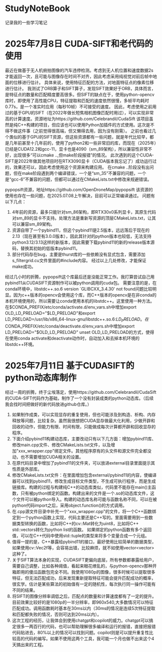 # StudyNoteBook
记录我的一些学习笔记

# 2025年7月8日 CUDA-SIFT和老代码的使用
最近在做基于无人机俯拍图像的汽车违停检测。考虑到无人机位置和速度数据2s才能返回一次，且可能与图像存在时间不对齐，因此考虑采用纯视觉对前后帧中地面的位移进行估计。
具体来说，使用特征匹配的方法，对地面特征点的像素位移进行估计。
我测试了ORB算子和SIFT算子，发现SIFT效果好于ORB，具体而言，是特征点的数量和匹配精度要高很多。但SIFT的缺点在于，使用python-opencv库时，即使用了高性能CPU，特征提取和匹配的速度依然很慢，多帧平均耗时0.77s，是一个准实时应用（每秒10帧）不可接受的速度。
因此，考虑使用之前用过的基于GPU的SIFT（在2022年做长短焦相机图像匹配时用过），可以实现非常高的计算速度。资源地址为https://github.com/Celebrandil/CudaSift
该项目虽然是纯C++构建的项目，但应该也可以使用Python加插件的方式使用。这次是不得不做这件事（之前觉得很高端，但又懒得去用，因为没有刚需）。
之前也看过几个类似的基于GPU的SIFT资源，但这些资源都有一些问题，就是年代比较早，都是几年前甚至十几年前的，使用了python2和一些非常旧的库，而现在（2025年）已经是CUDA12.2和gcc-11，显卡也是4090（sm_89架构），所以兼容性非常不好，出现很多“可以cmake ..,但make阶段报错”的情况。
此次遇到的这个CUDA-SIFT是2022年做其他项目时在RTX3090显卡（CUDA版本我忘记了）成功运行过的，效果还可以，因此考虑使用这个资源来构建应用。
在cmake ..阶段没有出问题，但在make阶段遇到两个编译错误，一个是“sm_35”不兼容的问题，一个是“gcc-6”不兼容的问题，但都可以通过在CMakeLists.txt中修改来规避错误。

pypopsift资源，地址https://github.com/OpenDroneMap/pypopsift
该资源的使用也存在一些问题，在2025.07.08上午解决，目前可以正常编译通过。
问题有以下几点：
1. 4年前的资源，最多只能针对sm_86架构，即RTX30x0系列显卡，其原生代码对sm_89的显卡不支持。处理方法是重新写资源的顶层CMakeLists.txt，让其可以兼容sm_89架构。
2. 资源自带了一个pybind11，但这个pybind11是2.5版本，远远落后于现在的2.13（现在甚至有3.0.0版本），因此其针对的python版本也较低，无法支持python3.12/3.13这样的新版本，因此需要下载pybind11的新的release版本源码，替换其初始的低版本pybind11。
3. 部分代码存在bug，主要是thurst库的一些依赖没有显式包含，需要添加s_filtergrid.cu文件里面的#include内容。
经过以上几处修改，才能保证make成功。

经过几小时的折腾，pypopsift这个库最后还是没能正常工作。我打算尝试自己用pybind11从CUDASIFT资源制作可以被python调用的cuda包。
需要注意的是，在conda环境中，libstdc++.so.6 version `GLIBCXX_3.4.30' not found问题比较明显。因为c++版本的opencv会使用这个库，而C++版本的opencv是在非conda的本机环境使用的，所以需要让conda使用本机的libstdc++。这里使用一种方法。在$CONDA_PREFIX/etc/conda/activate.d/env_vars.sh中增加export OLD_LD_PRELOAD="$LD_PRELOAD"和export LD_PRELOAD=/usr/lib/x86_64-linux-gnu/libstdc++.so.6:$LD_PRELOAD。在$CONDA_PREFIX/etc/conda/deactivate.d/env_vars.sh中增加export LD_PRELOAD="$OLD_LD_PRELOAD" unset OLD_LD_PRELOAD的方式，使得在使用conda activate和deactivate动作时，自动加入和去掉本机环境的libstdc++环境。

# 2025年7月11日 基于CUDASIFT的python动态库制作
经过一周的折腾，终于尘埃落定，使用https://github.com/Celebrandil/CudaSift的CUDA-SIFT代码作为基础，制作了一个没有封装成类的python动态库。（后续我会找时间把做好的新代码放进github仓库。）
1. 如果制作成类，可以实现显存的重复使用，但也可能涉及到构造、析构、内存释放等问题，比较复杂。虽然我很想把CUDA显存做最大化利用，少做开辟和回收的动作，但能力有限、时间有限，只能做成每次计算都开辟和回收显存的程序。
2. 下面介绍pybind11构建动态库，主要改动只有以下几方面：增加pybind11库、修改main.cpp文件、修改CMakeLists.txt文件，以及增加"xxx_wrapper.cpp"绑定文件。其他程序原有的头文件和源文件完全都没动，也不需要增加CUDA相关的设置。
3. 在原代码目录中增加了pybind11的文件夹，可以放进external目录里面提示其性质是外部库。
4. 修改CMakeLists.txt文件：在里面增加包含external/pybind11的内容，使编译器可以找到pybind11，修改生成目标文件类型，不生成可执行程序，而是生成链接库。构建的过程与构建纯C++的动态库类似，代码里不能存在main()主函数，只有被python绑定的函数。构建出来的文件是一个.so的动态库文件，这个文件可以被python导入。构建的动态库名称可能与函数名称不同，可以在被python代码import之后，采用object.function()的方式调用。
5. 在.cpp源文件目录中补充一个"xxx_wrapper.cpp"的文件，将一个C++函数绑定到一个python函数上实现，代码主要还是C++写的。里面需要用到一些数据类型转换的函数，比如将C++的cv::Mat转化为uint8，比如将C++ std::vectors转化为python list的函数。
如果绑定的python函数有多个返回值，可以在C++代码中使用std::tuple的类型来将多个变量合成一个元组。
6. 值得一提的是，C++暴露给pybind11的接口，最好使用比较简单的数据类型，如果使用cv::Vec2f等，会容易出错，比较麻烦，就不如使用vector<vector<float>>这种了。
7. 关于SIFT算法本身的实现，CUDASIFT更偏向底层，所有参数都暴露给用户，需要自己调整，比如各种阈值，看起来眼花缭乱的，与python-opencv那种开箱即用的傻瓜函数包完全不同。我使用1080p的图像，很多时候可以提取很多特征，但无法匹配成功，后来发现重新提取特征可能会提升匹配成功的概率，很玄学。估计是某些算法的初始值有一定的随机性，每次执行同一操作可能有不同的结果。
8. 将SIFT的图像分辨率调低之后，匹配点的数量和计算速度都有了一定的提升。目前效果比较好的是1080p的一半分辨率，即960x540,大多数情况可以特征匹配成功。调用函数耗时基本在30ms以内（30ms的情况是连续5次特征提取和匹配都失败的情况，否则可达到20ms以内）。
9. 这次工程的经历，让我体会到使用chatgpt和copilot的威力。chatgpt可以搞定很多一两百行的代码，也可以帮助理解很多编译和运行的报错，直接把报错代码贴进去，80%以上的情况可以找到问题。copilot则是可以提升重复性比较高的代码的编写。如果不使用这两个工具，我可能一个月也做不出来这个4天搞出来的工程。
